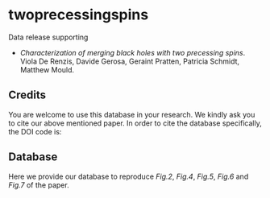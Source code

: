 # twoprecessingspins

Data release supporting 

- _Characterization of merging black holes with two precessing spins_. Viola De Renzis, Davide Gerosa, Geraint Pratten, Patricia Schmidt, Matthew Mould.

## Credits

You are welcome to use this database in your research. We kindly ask you to cite our above mentioned paper. In order to cite the database specifically, the DOI code is:


## Database

Here we provide our database to reproduce _Fig.2_, _Fig.4_, _Fig.5_, _Fig.6_ and _Fig.7_ of the paper.
